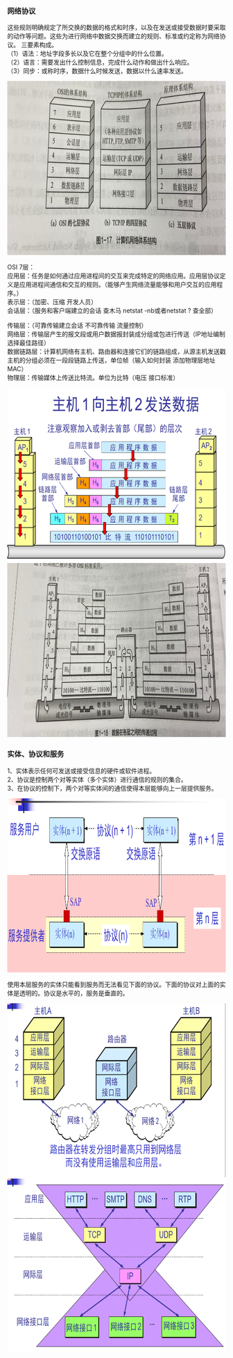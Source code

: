 ### 网络协议  
这些规则明确规定了所交换的数据的格式和时序，以及在发送或接受数据时要采取的动作等问题。这些为进行网络中数据交换而建立的规则、标准或约定称为网络协议。
三要素构成。  
（1）语法：地址字段多长以及它在整个分组中的什么位置。  
（2）语言：需要发出什么控制信息，完成什么动作和做出什么响应。  
（3）同步：或称时序，数据什么时候发送，数据以什么速率发送。

<img src="./imgs/计算机网络体系结构.png" width="800" height="400"  alt="计算机网络体系结构" >


OSI 7层：  
应用层：任务是如何通过应用进程间的交互来完成特定的网络应用。应用层协议定义是应用进程间通信和交互的规则。（能够产生网络流量能够和用户交互的应用程序。）  
表示层：（加密、压缩 开发人员）    
会话层：（服务和客户端建立的会话 查木马 netstat -nb或者netstat ? 查全部）  

传输层：（可靠传输建立会话 不可靠传输 流量控制）    
网络层：传输层产生的报文段或用户数据报封装成分组或包进行传送（IP地址编制 选择最佳路径）   
数据链路层：计算机网络有主机、路由器和连接它们的链路组成，从源主机发送戳主机的分组必须在一段段链路上传送，单位帧（输入如何封装 添加物理层地址 MAC）  
物理层：传输媒体上传送比特流。单位为比特（电压 接口标准）  

<img src="./imgs/数据在各层之间的传输过程1.png" width="800" height="400"  alt="数据在各层之间的传输过程1" >

<img src="./imgs/数据在各层之间的传输过程.png" width="800" height="400"  alt="数据在各层之间的传输过程" >

### 实体、协议和服务  
1、实体表示任何可发送或接受信息的硬件或软件进程。  
2、协议是控制两个对等实体（多个实体）进行通信的规则的集合。  
3、在协议的控制下，两个对等实体间的通信使得本层能够向上一层提供服务。

<img src="./imgs/相邻两层之间的关系.png" width="800" height="400"  alt="相邻两层之间的关系" >

使用本层服务的实体只能看到服务而无法看见下面的协议。下面的协议对上面的实体是透明的。协议是水平的，服务是垂直的。

<img src="./imgs/4层协议的表示方法.png" width="800" height="400"  alt="4层协议的表示方法" >

<img src="./imgs/4层协议簇示意图.png" width="800" height="400"  alt="4层协议簇示意图" >

